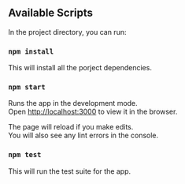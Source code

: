 ## Available Scripts

In the project directory, you can run:

### `npm install`

This will install all the porject dependencies.

### `npm start`

Runs the app in the development mode.\
Open [http://localhost:3000](http://localhost:3000) to view it in the browser.

The page will reload if you make edits.\
You will also see any lint errors in the console.

### `npm test`

This will run the test suite for the app.
